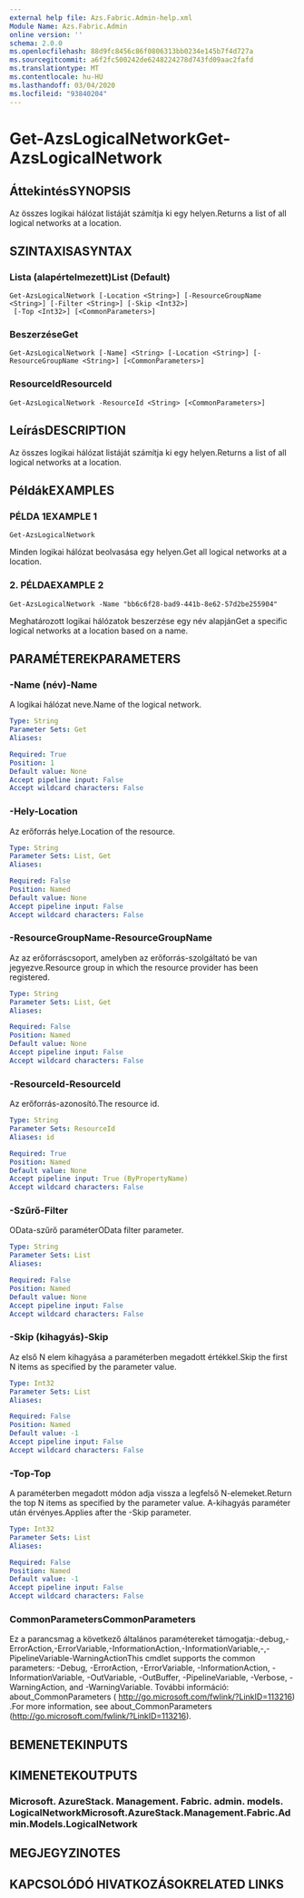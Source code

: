 ```yaml
---
external help file: Azs.Fabric.Admin-help.xml
Module Name: Azs.Fabric.Admin
online version: ''
schema: 2.0.0
ms.openlocfilehash: 88d9fc8456c86f0806313bb0234e145b7f4d727a
ms.sourcegitcommit: a6f2fc500242de6248224278d743fd09aac2fafd
ms.translationtype: MT
ms.contentlocale: hu-HU
ms.lasthandoff: 03/04/2020
ms.locfileid: "93840204"
---
```

# <span data-ttu-id="b613b-101">Get-AzsLogicalNetwork</span><span class="sxs-lookup"><span data-stu-id="b613b-101">Get-AzsLogicalNetwork</span></span>

## <span data-ttu-id="b613b-102">Áttekintés</span><span class="sxs-lookup"><span data-stu-id="b613b-102">SYNOPSIS</span></span>
<span data-ttu-id="b613b-103">Az összes logikai hálózat listáját számítja ki egy helyen.</span><span class="sxs-lookup"><span data-stu-id="b613b-103">Returns a list of all logical networks at a location.</span></span>

## <span data-ttu-id="b613b-104">SZINTAXISA</span><span class="sxs-lookup"><span data-stu-id="b613b-104">SYNTAX</span></span>

### <span data-ttu-id="b613b-105">Lista (alapértelmezett)</span><span class="sxs-lookup"><span data-stu-id="b613b-105">List (Default)</span></span>
```
Get-AzsLogicalNetwork [-Location <String>] [-ResourceGroupName <String>] [-Filter <String>] [-Skip <Int32>]
 [-Top <Int32>] [<CommonParameters>]
```

### <span data-ttu-id="b613b-106">Beszerzése</span><span class="sxs-lookup"><span data-stu-id="b613b-106">Get</span></span>
```
Get-AzsLogicalNetwork [-Name] <String> [-Location <String>] [-ResourceGroupName <String>] [<CommonParameters>]
```

### <span data-ttu-id="b613b-107">ResourceId</span><span class="sxs-lookup"><span data-stu-id="b613b-107">ResourceId</span></span>
```
Get-AzsLogicalNetwork -ResourceId <String> [<CommonParameters>]
```

## <span data-ttu-id="b613b-108">Leírás</span><span class="sxs-lookup"><span data-stu-id="b613b-108">DESCRIPTION</span></span>
<span data-ttu-id="b613b-109">Az összes logikai hálózat listáját számítja ki egy helyen.</span><span class="sxs-lookup"><span data-stu-id="b613b-109">Returns a list of all logical networks at a location.</span></span>

## <span data-ttu-id="b613b-110">Példák</span><span class="sxs-lookup"><span data-stu-id="b613b-110">EXAMPLES</span></span>

### <span data-ttu-id="b613b-111">PÉLDA 1</span><span class="sxs-lookup"><span data-stu-id="b613b-111">EXAMPLE 1</span></span>
```
Get-AzsLogicalNetwork
```

<span data-ttu-id="b613b-112">Minden logikai hálózat beolvasása egy helyen.</span><span class="sxs-lookup"><span data-stu-id="b613b-112">Get all logical networks at a location.</span></span>

### <span data-ttu-id="b613b-113">2. PÉLDA</span><span class="sxs-lookup"><span data-stu-id="b613b-113">EXAMPLE 2</span></span>
```
Get-AzsLogicalNetwork -Name "bb6c6f28-bad9-441b-8e62-57d2be255904"
```

<span data-ttu-id="b613b-114">Meghatározott logikai hálózatok beszerzése egy név alapján</span><span class="sxs-lookup"><span data-stu-id="b613b-114">Get a specific logical networks at a location based on a name.</span></span>

## <span data-ttu-id="b613b-115">PARAMÉTEREK</span><span class="sxs-lookup"><span data-stu-id="b613b-115">PARAMETERS</span></span>

### <span data-ttu-id="b613b-116">-Name (név)</span><span class="sxs-lookup"><span data-stu-id="b613b-116">-Name</span></span>
<span data-ttu-id="b613b-117">A logikai hálózat neve.</span><span class="sxs-lookup"><span data-stu-id="b613b-117">Name of the logical network.</span></span>

```yaml
Type: String
Parameter Sets: Get
Aliases:

Required: True
Position: 1
Default value: None
Accept pipeline input: False
Accept wildcard characters: False
```

### <span data-ttu-id="b613b-118">-Hely</span><span class="sxs-lookup"><span data-stu-id="b613b-118">-Location</span></span>
<span data-ttu-id="b613b-119">Az erőforrás helye.</span><span class="sxs-lookup"><span data-stu-id="b613b-119">Location of the resource.</span></span>

```yaml
Type: String
Parameter Sets: List, Get
Aliases:

Required: False
Position: Named
Default value: None
Accept pipeline input: False
Accept wildcard characters: False
```

### <span data-ttu-id="b613b-120">-ResourceGroupName</span><span class="sxs-lookup"><span data-stu-id="b613b-120">-ResourceGroupName</span></span>
<span data-ttu-id="b613b-121">Az az erőforráscsoport, amelyben az erőforrás-szolgáltató be van jegyezve.</span><span class="sxs-lookup"><span data-stu-id="b613b-121">Resource group in which the resource provider has been registered.</span></span>

```yaml
Type: String
Parameter Sets: List, Get
Aliases:

Required: False
Position: Named
Default value: None
Accept pipeline input: False
Accept wildcard characters: False
```

### <span data-ttu-id="b613b-122">-ResourceId</span><span class="sxs-lookup"><span data-stu-id="b613b-122">-ResourceId</span></span>
<span data-ttu-id="b613b-123">Az erőforrás-azonosító.</span><span class="sxs-lookup"><span data-stu-id="b613b-123">The resource id.</span></span>

```yaml
Type: String
Parameter Sets: ResourceId
Aliases: id

Required: True
Position: Named
Default value: None
Accept pipeline input: True (ByPropertyName)
Accept wildcard characters: False
```

### <span data-ttu-id="b613b-124">-Szűrő</span><span class="sxs-lookup"><span data-stu-id="b613b-124">-Filter</span></span>
<span data-ttu-id="b613b-125">OData-szűrő paraméter</span><span class="sxs-lookup"><span data-stu-id="b613b-125">OData filter parameter.</span></span>

```yaml
Type: String
Parameter Sets: List
Aliases:

Required: False
Position: Named
Default value: None
Accept pipeline input: False
Accept wildcard characters: False
```

### <span data-ttu-id="b613b-126">-Skip (kihagyás)</span><span class="sxs-lookup"><span data-stu-id="b613b-126">-Skip</span></span>
<span data-ttu-id="b613b-127">Az első N elem kihagyása a paraméterben megadott értékkel.</span><span class="sxs-lookup"><span data-stu-id="b613b-127">Skip the first N items as specified by the parameter value.</span></span>

```yaml
Type: Int32
Parameter Sets: List
Aliases:

Required: False
Position: Named
Default value: -1
Accept pipeline input: False
Accept wildcard characters: False
```

### <span data-ttu-id="b613b-128">-Top</span><span class="sxs-lookup"><span data-stu-id="b613b-128">-Top</span></span>
<span data-ttu-id="b613b-129">A paraméterben megadott módon adja vissza a legfelső N-elemeket.</span><span class="sxs-lookup"><span data-stu-id="b613b-129">Return the top N items as specified by the parameter value.</span></span>
<span data-ttu-id="b613b-130">A-kihagyás paraméter után érvényes.</span><span class="sxs-lookup"><span data-stu-id="b613b-130">Applies after the -Skip parameter.</span></span>

```yaml
Type: Int32
Parameter Sets: List
Aliases:

Required: False
Position: Named
Default value: -1
Accept pipeline input: False
Accept wildcard characters: False
```

### <span data-ttu-id="b613b-131">CommonParameters</span><span class="sxs-lookup"><span data-stu-id="b613b-131">CommonParameters</span></span>
<span data-ttu-id="b613b-132">Ez a parancsmag a következő általános paramétereket támogatja:-debug,-ErrorAction,-ErrorVariable,-InformationAction,-InformationVariable,-,-PipelineVariable-WarningAction</span><span class="sxs-lookup"><span data-stu-id="b613b-132">This cmdlet supports the common parameters: -Debug, -ErrorAction, -ErrorVariable, -InformationAction, -InformationVariable, -OutVariable, -OutBuffer, -PipelineVariable, -Verbose, -WarningAction, and -WarningVariable.</span></span> <span data-ttu-id="b613b-133">További információ: about_CommonParameters ( http://go.microsoft.com/fwlink/?LinkID=113216) .</span><span class="sxs-lookup"><span data-stu-id="b613b-133">For more information, see about_CommonParameters (http://go.microsoft.com/fwlink/?LinkID=113216).</span></span>

## <span data-ttu-id="b613b-134">BEMENETEK</span><span class="sxs-lookup"><span data-stu-id="b613b-134">INPUTS</span></span>

## <span data-ttu-id="b613b-135">KIMENETEK</span><span class="sxs-lookup"><span data-stu-id="b613b-135">OUTPUTS</span></span>

### <span data-ttu-id="b613b-136">Microsoft. AzureStack. Management. Fabric. admin. models. LogicalNetwork</span><span class="sxs-lookup"><span data-stu-id="b613b-136">Microsoft.AzureStack.Management.Fabric.Admin.Models.LogicalNetwork</span></span>

## <span data-ttu-id="b613b-137">MEGJEGYZI</span><span class="sxs-lookup"><span data-stu-id="b613b-137">NOTES</span></span>

## <span data-ttu-id="b613b-138">KAPCSOLÓDÓ HIVATKOZÁSOK</span><span class="sxs-lookup"><span data-stu-id="b613b-138">RELATED LINKS</span></span>

